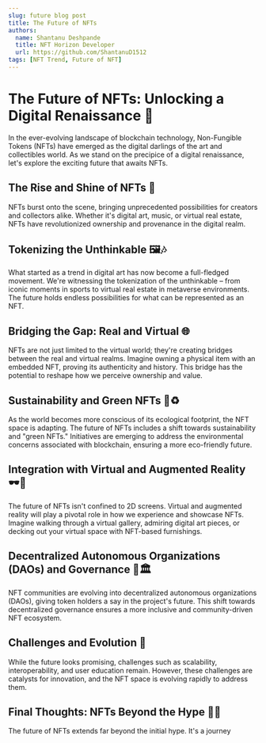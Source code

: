 ```yaml
---
slug: future blog post
title: The Future of NFTs
authors:
  name: Shantanu Deshpande
  title: NFT Horizon Developer
  url: https://github.com/ShantanuD1512
tags: [NFT Trend, Future of NFT]
---
```


# The Future of NFTs: Unlocking a Digital Renaissance 🚀

In the ever-evolving landscape of blockchain technology, Non-Fungible Tokens (NFTs) have emerged as the digital darlings of the art and collectibles world. As we stand on the precipice of a digital renaissance, let's explore the exciting future that awaits NFTs.

## The Rise and Shine of NFTs 🌟

NFTs burst onto the scene, bringing unprecedented possibilities for creators and collectors alike. Whether it's digital art, music, or virtual real estate, NFTs have revolutionized ownership and provenance in the digital realm.

## Tokenizing the Unthinkable 🖼️🎶

What started as a trend in digital art has now become a full-fledged movement. We're witnessing the tokenization of the unthinkable – from iconic moments in sports to virtual real estate in metaverse environments. The future holds endless possibilities for what can be represented as an NFT.

## Bridging the Gap: Real and Virtual 🌐

NFTs are not just limited to the virtual world; they're creating bridges between the real and virtual realms. Imagine owning a physical item with an embedded NFT, proving its authenticity and history. This bridge has the potential to reshape how we perceive ownership and value.

## Sustainability and Green NFTs 🌱♻️

As the world becomes more conscious of its ecological footprint, the NFT space is adapting. The future of NFTs includes a shift towards sustainability and "green NFTs." Initiatives are emerging to address the environmental concerns associated with blockchain, ensuring a more eco-friendly future.

## Integration with Virtual and Augmented Reality 🕶️🚀

The future of NFTs isn't confined to 2D screens. Virtual and augmented reality will play a pivotal role in how we experience and showcase NFTs. Imagine walking through a virtual gallery, admiring digital art pieces, or decking out your virtual space with NFT-based furnishings.

## Decentralized Autonomous Organizations (DAOs) and Governance 🤝🏛️

NFT communities are evolving into decentralized autonomous organizations (DAOs), giving token holders a say in the project's future. This shift towards decentralized governance ensures a more inclusive and community-driven NFT ecosystem.

## Challenges and Evolution 🔄

While the future looks promising, challenges such as scalability, interoperability, and user education remain. However, these challenges are catalysts for innovation, and the NFT space is evolving rapidly to address them.

## Final Thoughts: NFTs Beyond the Hype 🚀🌌

The future of NFTs extends far beyond the initial hype. It's a journey
